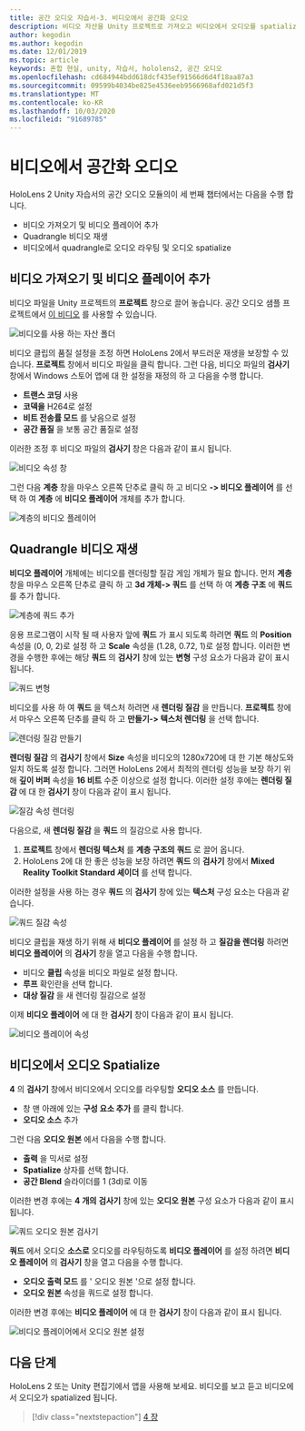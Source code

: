 ```yaml
---
title: 공간 오디오 자습서-3. 비디오에서 공간화 오디오
description: 비디오 자산을 Unity 프로젝트로 가져오고 비디오에서 오디오를 spatialize.
author: kegodin
ms.author: kegodin
ms.date: 12/01/2019
ms.topic: article
keywords: 혼합 현실, unity, 자습서, hololens2, 공간 오디오
ms.openlocfilehash: cd684944bdd618dcf435ef91566d6d4f18aa87a3
ms.sourcegitcommit: 09599b4034be825e4536eeb9566968afd021d5f3
ms.translationtype: MT
ms.contentlocale: ko-KR
ms.lasthandoff: 10/03/2020
ms.locfileid: "91689785"
---
```

# <a name="spatializing-audio-from-a-video"></a>비디오에서 공간화 오디오
HoloLens 2 Unity 자습서의 공간 오디오 모듈의이 세 번째 챕터에서는 다음을 수행 합니다.
* 비디오 가져오기 및 비디오 플레이어 추가
* Quadrangle 비디오 재생
* 비디오에서 quadrangle로 오디오 라우팅 및 오디오 spatialize

## <a name="import-a-video-and-add-a-video-player"></a>비디오 가져오기 및 비디오 플레이어 추가

비디오 파일을 Unity 프로젝트의 **프로젝트** 창으로 끌어 놓습니다. 공간 오디오 샘플 프로젝트에서 [이 비디오](https://github.com/microsoft/spatialaudio-unity/blob/develop/Samples/MicrosoftSpatializerSample/Assets/Microsoft%20HoloLens%20-%20Spatial%20Sound-PTPvx7mDon4.mp4?raw=true) 를 사용할 수 있습니다.

![비디오를 사용 하는 자산 폴더](images/spatial-audio/assets-folder-with-video.png)

비디오 클립의 품질 설정을 조정 하면 HoloLens 2에서 부드러운 재생을 보장할 수 있습니다. **프로젝트** 창에서 비디오 파일을 클릭 합니다. 그런 다음, 비디오 파일의 **검사기** 창에서 Windows 스토어 앱에 대 한 설정을 재정의 하 고 다음을 수행 합니다.
* **트랜스 코딩** 사용
* **코덱을** H264로 설정
* **비트 전송률 모드** 를 낮음으로 설정
* **공간 품질** 을 보통 공간 품질로 설정

이러한 조정 후 비디오 파일의 **검사기** 창은 다음과 같이 표시 됩니다.

![비디오 속성 창](images/spatial-audio/video-property-pane.png)

그런 다음 **계층** 창을 마우스 오른쪽 단추로 클릭 하 고 비디오 **-> 비디오 플레이어** 를 선택 하 여 **계층** 에 **비디오 플레이어** 개체를 추가 합니다.

![계층의 비디오 플레이어](images/spatial-audio/video-player-in-hierarchy.png)

## <a name="play-video-onto-a-quadrangle"></a>Quadrangle 비디오 재생
**비디오 플레이어** 개체에는 비디오를 렌더링할 질감 게임 개체가 필요 합니다. 먼저 **계층** 창을 마우스 오른쪽 단추로 클릭 하 고 **3d 개체-> 쿼드** 를 선택 하 여 **계층 구조** 에 **쿼드** 를 추가 합니다.

![계층에 쿼드 추가](images/spatial-audio/add-quad-to-hierarchy.png)

응용 프로그램이 시작 될 때 사용자 앞에 **쿼드** 가 표시 되도록 하려면 **쿼드** 의 **Position** 속성을 (0, 0, 2)로 설정 하 고 **Scale** 속성을 (1.28, 0.72, 1)로 설정 합니다. 이러한 변경을 수행한 후에는 해당 **쿼드** 의 **검사기** 창에 있는 **변형** 구성 요소가 다음과 같이 표시 됩니다.

![쿼드 변형](images/spatial-audio/quad-transform.png)

비디오를 사용 하 여 **쿼드** 을 텍스처 하려면 새 **렌더링 질감** 을 만듭니다. **프로젝트** 창에서 마우스 오른쪽 단추를 클릭 하 고 **만들기-> 텍스처 렌더링** 을 선택 합니다.

![렌더링 질감 만들기](images/spatial-audio/create-render-texture.png)

**렌더링 질감** 의 **검사기** 창에서 **Size** 속성을 비디오의 1280x720에 대 한 기본 해상도와 일치 하도록 설정 합니다. 그러면 HoloLens 2에서 최적의 렌더링 성능을 보장 하기 위해 **깊이 버퍼** 속성을 **16 비트** 수준 이상으로 설정 합니다. 이러한 설정 후에는 **렌더링 질감** 에 대 한 **검사기** 창이 다음과 같이 표시 됩니다.

![질감 속성 렌더링](images/spatial-audio/render-texture-properties.png)

다음으로, 새 **렌더링 질감** 을 **쿼드** 의 질감으로 사용 합니다.
1. **프로젝트** 창에서 **렌더링 텍스처** 를 **계층 구조의** **쿼드** 로 끌어 옵니다.
2. HoloLens 2에 대 한 좋은 성능을 보장 하려면 **쿼드** 의 **검사기** 창에서 **Mixed Reality Toolkit Standard 셰이더** 를 선택 합니다.

이러한 설정을 사용 하는 경우 **쿼드** 의 **검사기** 창에 있는 **텍스처** 구성 요소는 다음과 같습니다.

![쿼드 질감 속성](images/spatial-audio/quad-texture-properties.png)

비디오 클립을 재생 하기 위해 새 **비디오 플레이어** 를 설정 하 고 **질감을 렌더링** 하려면 **비디오 플레이어** 의 **검사기** 창을 열고 다음을 수행 합니다.
* 비디오 **클립** 속성을 비디오 파일로 설정 합니다.
* **루프** 확인란을 선택 합니다.
* **대상 질감** 을 새 렌더링 질감으로 설정

이제 **비디오 플레이어** 에 대 한 **검사기** 창이 다음과 같이 표시 됩니다.

![비디오 플레이어 속성](images/spatial-audio/video-player-properties.png)

## <a name="spatialize-the-audio-from-the-video"></a>비디오에서 오디오 Spatialize
**4** 의 **검사기** 창에서 비디오에서 오디오를 라우팅할 **오디오 소스** 를 만듭니다.
* 창 맨 아래에 있는 **구성 요소 추가** 를 클릭 합니다.
* **오디오 소스** 추가

그런 다음 **오디오 원본** 에서 다음을 수행 합니다.
* **출력** 을 믹서로 설정
* **Spatialize** 상자를 선택 합니다.
* **공간 Blend** 슬라이더를 1 (3d)로 이동

이러한 변경 후에는 **4 개의** **검사기** 창에 있는 **오디오 원본** 구성 요소가 다음과 같이 표시 됩니다.

![쿼드 오디오 원본 검사기](images/spatial-audio/quad-audio-source-inspector.png)

**쿼드** 에서 오디오 **소스로** 오디오를 라우팅하도록 **비디오 플레이어** 를 설정 하려면 **비디오 플레이어** 의 **검사기** 창을 열고 다음을 수행 합니다.
* **오디오 출력 모드** 를 ' 오디오 원본 '으로 설정 합니다.
* **오디오 원본** 속성을 쿼드로 설정 합니다.

이러한 변경 후에는 **비디오 플레이어** 에 대 한 **검사기** 창이 다음과 같이 표시 됩니다.

![비디오 플레이어에서 오디오 원본 설정](images/spatial-audio/video-player-set-audio-source.png)

## <a name="next-steps"></a>다음 단계
HoloLens 2 또는 Unity 편집기에서 앱을 사용해 보세요. 비디오를 보고 듣고 비디오에서 오디오가 spatialized 됩니다.

> [!div class="nextstepaction"]
> [4 장](unity-spatial-audio-ch4.md) 

